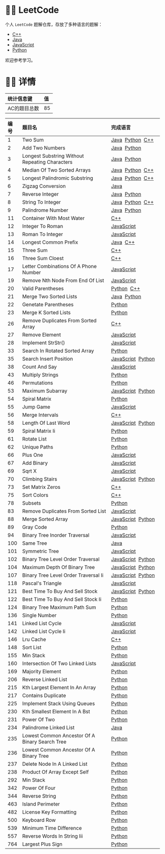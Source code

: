 # 🐱‍🐉 LeetCode
个人 `LeetCode` 题解仓库，存放了多种语言的题解：

* [C++](./C++)
* [Java](./Java)
* [JavaScript](./JavaScript)
* [Python](./Python)

欢迎参考学习。

# 🐱‍💻 详情
| 统计信息键 | 值 |
| :- | :- |
| AC的题目总数 | 85 |

| 编号 | 题目名 | 完成语言 |
| :- | :- | :- |
| 1 | Two Sum | [Java](./Java/1-two-sum.java)&nbsp;&nbsp;[Python](./Python/1-two-sum.py)&nbsp;&nbsp;[C++](./C++/1-two-sum.cpp)&nbsp;&nbsp;|
| 2 | Add Two Numbers | [Java](./Java/2-add-two-numbers.java)&nbsp;&nbsp;[Python](./Python/2-add-two-numbers.py)&nbsp;&nbsp;|
| 3 | Longest Substring Without Repeating Characters | [Java](./Java/3-longest-substring-without-repeating-characters.java)&nbsp;&nbsp;[Python](./Python/3-longest-substring-without-repeating-characters.py)&nbsp;&nbsp;|
| 4 | Median Of Two Sorted Arrays | [Java](./Java/4-median-of-two-sorted-arrays.java)&nbsp;&nbsp;[Python](./Python/4-median-of-two-sorted-arrays.py)&nbsp;&nbsp;[C++](./C++/4-median-of-two-sorted-arrays.cpp)&nbsp;&nbsp;|
| 5 | Longest Palindromic Substring | [Java](./Java/5-longest-palindromic-substring.java)&nbsp;&nbsp;[Python](./Python/5-longest-palindromic-substring.py)&nbsp;&nbsp;[C++](./C++/5-longest-palindromic-substring.cpp)&nbsp;&nbsp;|
| 6 | Zigzag Conversion | [Java](./Java/6-zigzag-conversion.java)&nbsp;&nbsp;|
| 7 | Reverse Integer | [Java](./Java/7-reverse-integer.java)&nbsp;&nbsp;[Python](./Python/7-reverse-integer.py)&nbsp;&nbsp;|
| 8 | String To Integer | [Java](./Java/8-string-to-integer.java)&nbsp;&nbsp;[Python](./Python/8-string-to-integer.py)&nbsp;&nbsp;[C++](./C++/8-string-to-integer.cpp)&nbsp;&nbsp;|
| 9 | Palindrome Number | [Java](./Java/9-palindrome-number.java)&nbsp;&nbsp;[Python](./Python/9-palindrome-number.py)&nbsp;&nbsp;|
| 11 | Container With Most Water | [C++](./C++/11-container-with-most-water.cpp)&nbsp;&nbsp;|
| 12 | Integer To Roman | [JavaScript](./JavaScript/12-integer-to-roman.js)&nbsp;&nbsp;|
| 13 | Roman To Integer | [JavaScript](./JavaScript/13-roman-to-integer.js)&nbsp;&nbsp;|
| 14 | Longest Common Prefix | [Java](./Java/14-longest-common-prefix.java)&nbsp;&nbsp;[C++](./C++/14-longest-common-prefix.cpp)&nbsp;&nbsp;|
| 15 | Three Sum | [C++](./C++/15-three-sum.cpp)&nbsp;&nbsp;|
| 16 | Three Sum Cloest | [C++](./C++/16-three-sum-cloest.cpp)&nbsp;&nbsp;|
| 17 | Letter Combinations Of A Phone Number | [JavaScript](./JavaScript/17-letter-combinations-of-a-phone-number.js)&nbsp;&nbsp;|
| 19 | Remove Nth Node From End Of List | [JavaScript](./JavaScript/19-remove-nth-node-from-end-of-list.js)&nbsp;&nbsp;|
| 20 | Valid Parentheses | [Python](./Python/20-valid-parentheses.py)&nbsp;&nbsp;[C++](./C++/20-valid-parentheses.cpp)&nbsp;&nbsp;|
| 21 | Merge Two Sorted Lists | [Java](./Java/21-merge-two-sorted-lists.java)&nbsp;&nbsp;[Python](./Python/21-merge-two-sorted-lists.py)&nbsp;&nbsp;|
| 22 | Genetate Parentheses | [Python](./Python/22-genetate-parentheses.py)&nbsp;&nbsp;|
| 23 | Merge K Sorted Lists | [Python](./Python/23-merge-k-sorted-lists.py)&nbsp;&nbsp;|
| 26 | Remove Duplicates From Sorted Array | [C++](./C++/26-remove-duplicates-from-sorted-array.cpp)&nbsp;&nbsp;|
| 27 | Remove Element | [JavaScript](./JavaScript/27-remove-element.js)&nbsp;&nbsp;|
| 28 | Implement StrStr() | [JavaScript](./JavaScript/28-implement-strStr().js)&nbsp;&nbsp;|
| 33 | Search In Rotated Sorted Array | [Python](./Python/33-search-in-rotated-sorted-array.py)&nbsp;&nbsp;|
| 35 | Search Insert Position | [JavaScript](./JavaScript/35-search-insert-position.js)&nbsp;&nbsp;[Python](./Python/35-search-insert-position.py)&nbsp;&nbsp;|
| 38 | Count And Say | [JavaScript](./JavaScript/38-count-and-say.js)&nbsp;&nbsp;|
| 43 | Multiply Strings | [Python](./Python/43-multiply-strings.py)&nbsp;&nbsp;|
| 46 | Permutations | [Python](./Python/46-permutations.py)&nbsp;&nbsp;|
| 53 | Maximum Subarray | [JavaScript](./JavaScript/53-maximum-subarray.js)&nbsp;&nbsp;[Python](./Python/53-maximum-subarray.py)&nbsp;&nbsp;|
| 54 | Spiral Matrix | [Python](./Python/54-spiral-matrix.py)&nbsp;&nbsp;|
| 55 | Jump Game | [JavaScript](./JavaScript/55-jump-game.js)&nbsp;&nbsp;|
| 56 | Merge Intervals | [C++](./C++/56-merge-intervals.cpp)&nbsp;&nbsp;|
| 58 | Length Of Last Word | [JavaScript](./JavaScript/58-length-of-last-word.js)&nbsp;&nbsp;[Python](./Python/58-length-of-last-word.py)&nbsp;&nbsp;|
| 59 | Spiral Matrix Ii | [Python](./Python/59-spiral-matrix-ii.py)&nbsp;&nbsp;|
| 61 | Rotate List | [Python](./Python/61-rotate-list.py)&nbsp;&nbsp;|
| 62 | Unique Paths | [Python](./Python/62-unique-paths.py)&nbsp;&nbsp;|
| 66 | Plus One | [JavaScript](./JavaScript/66-plus-one.js)&nbsp;&nbsp;|
| 67 | Add Binary | [JavaScript](./JavaScript/67-add-binary.js)&nbsp;&nbsp;|
| 69 | Sqrt X | [JavaScript](./JavaScript/69-sqrt-x.js)&nbsp;&nbsp;|
| 70 | Climbing Stairs | [JavaScript](./JavaScript/70-climbing-stairs.js)&nbsp;&nbsp;[Python](./Python/70-climbing-stairs.py)&nbsp;&nbsp;|
| 73 | Set Matrix Zeros | [C++](./C++/73-set-matrix-zeros.cpp)&nbsp;&nbsp;|
| 75 | Sort Colors | [C++](./C++/75-sort-colors.cpp)&nbsp;&nbsp;|
| 78 | Subsets | [Python](./Python/78-subsets.py)&nbsp;&nbsp;|
| 83 | Remove Duplicates From Sorted List | [JavaScript](./JavaScript/83-remove-duplicates-from-sorted-list.js)&nbsp;&nbsp;|
| 88 | Merge Sorted Array | [JavaScript](./JavaScript/88-merge-sorted-array.js)&nbsp;&nbsp;[Python](./Python/88-merge-sorted-array.py)&nbsp;&nbsp;|
| 89 | Gray Code | [Python](./Python/89-gray-code.py)&nbsp;&nbsp;|
| 94 | Binary Tree Inorder Traversal | [JavaScript](./JavaScript/94-binary-tree-inorder-traversal.js)&nbsp;&nbsp;|
| 100 | Same Tree | [Java](./Java/100-same-tree.java)&nbsp;&nbsp;|
| 101 | Symmetric Tree | [JavaScript](./JavaScript/101-symmetric-tree.js)&nbsp;&nbsp;|
| 102 | Binary Tree Level Order Traversal | [JavaScript](./JavaScript/102-binary-tree-level-order-traversal.js)&nbsp;&nbsp;[Python](./Python/102-binary-tree-level-order-traversal.py)&nbsp;&nbsp;|
| 104 | Maximum Depth Of Binary Tree | [JavaScript](./JavaScript/104-maximum-depth-of-binary-tree.js)&nbsp;&nbsp;[Python](./Python/104-maximum-depth-of-binary-tree.py)&nbsp;&nbsp;|
| 107 | Binary Tree Level Order Traversal Ii | [JavaScript](./JavaScript/107-binary-tree-level-order-traversal-ii.js)&nbsp;&nbsp;[Python](./Python/107-binary-tree-level-order-traversal-ii.py)&nbsp;&nbsp;|
| 118 | Pascal's Triangle | [JavaScript](./JavaScript/118-pascal's-triangle.js)&nbsp;&nbsp;|
| 121 | Best Time To Buy And Sell Stock | [JavaScript](./JavaScript/121-best-time-to-buy-and-sell-stock.js)&nbsp;&nbsp;[Python](./Python/121-best-time-to-buy-and-sell-stock.py)&nbsp;&nbsp;|
| 122 | Best Time To Buy And Sell Stock Ii | [Python](./Python/122-best-time-to-buy-and-sell-stock-ii.py)&nbsp;&nbsp;|
| 124 | Binary Tree Maximum Path Sum | [Python](./Python/124-binary-tree-maximum-path-sum.py)&nbsp;&nbsp;|
| 136 | Single Number | [Python](./Python/136-single-number.py)&nbsp;&nbsp;|
| 141 | Linked List Cycle | [JavaScript](./JavaScript/141-linked-list-cycle.js)&nbsp;&nbsp;|
| 142 | Linked List Cycle Ii | [JavaScript](./JavaScript/142-linked-list-cycle-ii.js)&nbsp;&nbsp;|
| 146 | Lru Cache | [C++](./C++/146-lru-cache.cpp)&nbsp;&nbsp;|
| 148 | Sort List | [Python](./Python/148-sort-list.py)&nbsp;&nbsp;|
| 155 | Min Stack | [Python](./Python/155-min-stack.py)&nbsp;&nbsp;|
| 160 | Intersection Of Two Linked Lists | [JavaScript](./JavaScript/160-intersection-of-two-linked-lists.js)&nbsp;&nbsp;|
| 169 | Majority Element | [Python](./Python/169-majority-element.py)&nbsp;&nbsp;|
| 206 | Reverse Linked List | [Python](./Python/206-reverse-linked-list.py)&nbsp;&nbsp;|
| 215 | Kth Largest Element In An Array | [Python](./Python/215-kth-largest-element-in-an-array.py)&nbsp;&nbsp;|
| 217 | Contains Duplicate | [Python](./Python/217-contains-duplicate.py)&nbsp;&nbsp;|
| 225 | Implement Stack Using Queues | [Python](./Python/225-implement-stack-using-queues.py)&nbsp;&nbsp;|
| 230 | Kth Smallest Element In A Bst | [Python](./Python/230-kth-smallest-element-in-a-bst.py)&nbsp;&nbsp;|
| 231 | Power Of Two | [Python](./Python/231-power-of-two.py)&nbsp;&nbsp;|
| 234 | Palindrome Linked List | [Java](./Java/234-palindrome-linked-list.java)&nbsp;&nbsp;|
| 235 | Lowest Common Ancestor Of A Binary Search Tree | [Python](./Python/235-lowest-common-ancestor-of-a-binary-search-tree.py)&nbsp;&nbsp;|
| 236 | Lowest Common Ancestor Of A Binary Tree | [Python](./Python/236-lowest-common-ancestor-of-a-binary-tree.py)&nbsp;&nbsp;|
| 237 | Delete Node In A Linked List | [Python](./Python/237-delete-node-in-a-linked-list.py)&nbsp;&nbsp;|
| 238 | Product Of Array Except Self | [Python](./Python/238-product-of-array-except-self.py)&nbsp;&nbsp;|
| 292 | Min Stack | [Python](./Python/292-min-stack.py)&nbsp;&nbsp;|
| 342 | Power Of Four | [Python](./Python/342-power-of-four.py)&nbsp;&nbsp;|
| 344 | Reverse String | [Python](./Python/344-reverse-string.py)&nbsp;&nbsp;|
| 463 | Island Perimeter | [Python](./Python/463-island-perimeter.py)&nbsp;&nbsp;|
| 482 | License Key Formatting | [Python](./Python/482-license-key-formatting.py)&nbsp;&nbsp;|
| 500 | Keyboard Row | [Python](./Python/500-keyboard-row.py)&nbsp;&nbsp;|
| 539 | Minimum Time Difference | [Python](./Python/539-minimum-time-difference.py)&nbsp;&nbsp;|
| 557 | Reverse Words In String Iii | [Python](./Python/557-reverse-words-in-string-iii.py)&nbsp;&nbsp;|
| 764 | Largest Plus Sign | [Python](./Python/764-largest-plus-sign.py)&nbsp;&nbsp;|

